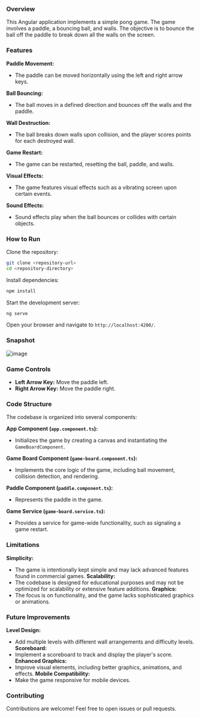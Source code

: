 ### Overview
This Angular application implements a simple pong game. The game involves a paddle, a bouncing ball, and walls. The objective is to bounce the ball off the paddle to break down all the walls on the screen.

### Features

**Paddle Movement:**
   - The paddle can be moved horizontally using the left and right arrow keys.

**Ball Bouncing:**
   - The ball moves in a defined direction and bounces off the walls and the paddle.

**Wall Destruction:**
   - The ball breaks down walls upon collision, and the player scores points for each destroyed wall.

**Game Restart:**
   - The game can be restarted, resetting the ball, paddle, and walls.

**Visual Effects:**
   - The game features visual effects such as a vibrating screen upon certain events.

**Sound Effects:**
   - Sound effects play when the ball bounces or collides with certain objects.

### How to Run

Clone the repository:
   ```bash
   git clone <repository-url>
   cd <repository-directory>
   ```

Install dependencies:
   ```bash
   npm install
   ```
Start the development server:
   ```bash
   ng serve
   ```
Open your browser and navigate to `http://localhost:4200/`.

### Snapshot

![image](https://github.com/diegomottadev/pong-app/assets/64202326/7f91c704-a837-411e-9121-e7ed9fb32e39)


### Game Controls

- **Left Arrow Key:** Move the paddle left.
- **Right Arrow Key:** Move the paddle right.

### Code Structure

The codebase is organized into several components:

**App Component (`app.component.ts`):**
   - Initializes the game by creating a canvas and instantiating the `GameBoardComponent`.

**Game Board Component (`game-board.component.ts`):**
   - Implements the core logic of the game, including ball movement, collision detection, and rendering.

**Paddle Component (`paddle.component.ts`):**
   - Represents the paddle in the game.

**Game Service (`game-board.service.ts`):**
   - Provides a service for game-wide functionality, such as signaling a game restart.

### Limitations

**Simplicity:**
   - The game is intentionally kept simple and may lack advanced features found in commercial games.
**Scalability:**
   - The codebase is designed for educational purposes and may not be optimized for scalability or extensive feature additions.
**Graphics:**
   - The focus is on functionality, and the game lacks sophisticated graphics or animations.

### Future Improvements

**Level Design:**
   - Add multiple levels with different wall arrangements and difficulty levels.
**Scoreboard:**
   - Implement a scoreboard to track and display the player's score.
**Enhanced Graphics:**
   - Improve visual elements, including better graphics, animations, and effects.
**Mobile Compatibility:**
   - Make the game responsive for mobile devices.

### Contributing

Contributions are welcome! Feel free to open issues or pull requests.
